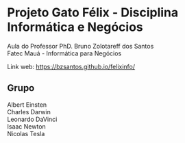 # Projeto Gato Félix - Disciplina Informática e Negócios
Aula do Professor PhD. Bruno Zolotareff dos Santos <br> 
Fatec Mauá - Informática para Negócios

Link web: https://bzsantos.github.io/felixinfo/

## Grupo
Albert Einsten <br>
Charles Darwin <br>
Leonardo DaVinci <br>
Isaac Newton <br>
Nicolas Tesla



